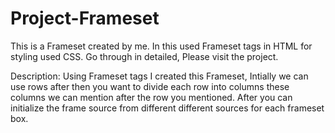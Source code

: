 # Project-Frameset
This is a Frameset created by me. In this used Frameset tags in HTML for styling used CSS. Go through in detailed, Please visit the project.

Description:
 Using Frameset tags I created this Frameset, Intially we can use rows after then you want to divide each row into columns these columns we can mention after the row you mentioned. 
 After you can initialize the frame source from different different sources for each frameset box.
